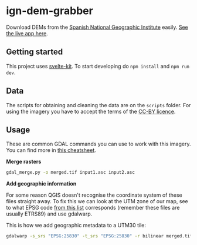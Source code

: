 # ign-dem-grabber

Download DEMs from the [Spanish National Geographic Institute](https://centrodedescargas.cnig.es/CentroDescargas/index.jsp) easily. [See the live app here](https://martingonzalez.net/ign-dem-grabber/).

## Getting started

This project uses [svelte-kit](https://kit.svelte.dev/). To start developing do `npm install` and `npm run dev`.

## Data

The scripts for obtaining and cleaning the data are on the `scripts` folder. For using the imagery you have to accept the terms of the [CC-BY licence](https://www.ign.es/resources/licencia/Condiciones_licenciaUso_IGN.pdf).

## Usage

These are common GDAL commands you can use to work with this imagery. You can find more in [this cheatsheet](https://github.com/dwtkns/gdal-cheat-sheet).

**Merge rasters**

```bash
gdal_merge.py -o merged.tif input1.asc input2.asc
```

**Add geographic information**

For some reason QGIS doesn't recognise the coordinate system of these files straight away. To fix this we can look at the UTM zone of our map, see to what EPSG code [from this list](http://www.juntadeandalucia.es/medioambiente/site/rediam/menuitem.04dc44281e5d53cf8ca78ca731525ea0/?vgnextoid=2a412abcb86a2210VgnVCM1000001325e50aRCRD&lr=lang_es) corresponds (remember these files are usually ETRS89) and use gdalwarp.

This is how we add geographic metadata to a UTM30 tile:

```bash
gdalwarp -s_srs "EPSG:25830" -t_srs "EPSG:25830" -r bilinear merged.tif reprojected.tif
```

